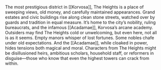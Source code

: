 The most prestigious district in [[Korvosa]], The Heights is a place of sweeping views, old money, and carefully maintained appearances. Grand estates and civic buildings rise along clean stone streets, watched over by guards and tradition in equal measure. It’s home to the city’s nobility, ruling bureaucrats, and the infamous [[Acadamae]], Korvosa’s arcane academy. Outsiders may find The Heights cold or unwelcoming, but even here, not all is as it seems. Empty manors whisper of lost fortunes. Some nobles chafe under old expectations. And the [[Acadamae]], while cloaked in power, hides tensions both magical and moral. Characters from The Heights might be disillusioned heirs, ambitious scholars, household staff, or reformers in disguise—those who know that even the highest towers can crack from within.